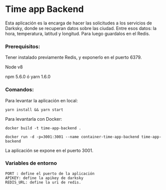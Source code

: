 
# Time app Backend

Esta aplicación es la encarga de hacer las solicitudes a los servicios de Darksky, donde se recuperan datos sobre las ciudad. Entre esos datos: la hora, temperatura, latitud y longitud. Para luego guardalos en el Redis.

### Prerequisitos:

Tener instalado previamente Redis, y exponerlo en el puerto 6379.

Node v8

npm 5.6.0 ó yarn 1.6.0

### Comandos:

Para levantar la aplicación en local:

    yarn install && yarn start

Para levantarla con Docker:

    docker build -t time-app-backend .

    docker run -d -p=3001:3001 --name container-time-app-backend time-app-backend

La aplicación se expone en el puerto 3001.

### Variables de entorno

    PORT : define el puerto de la aplicación
    APIKEY: define la apikey de darksky
    REDIS_URL: define la uri de redis.
